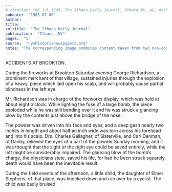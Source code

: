 ```yaml
---
# citation: "06 Jul 1903, The Ithaca Daily Journal, Ithaca NY, p5, nyshistoricnewspapers.org."
pubdate:  "1903-07-06"
author: 
title: 
voltitle:  "The Ithaca Daily Journal"
publocation:  "Ithaca  NY"
pages:  "5"
source:  "nyshistoricnewspapers.org"
notes: "The corresponding image combines content taken from two non-contiguous areas of the page."
---
```

ACCIDENTS AT BROOKTON. 

During the fireworks at Brookton Saturday evening George Richardson, a prominent merchant of that village, sustained injuries through the explosion of a heavy, piece which laid open his scalp, and will probably cause partial blindness in the left eye. 

Mr. Richardson was in charge of the fireworks display, which was held at about eight o'clock. While lighting the fuse of a large bomb, the piece exploded while he was still bending over it and he was struck a glancing blow by the contents just above the bridge of the nose. 

The powder was driven into his face and eyes, and a deep gash nearly two inches in length and about half an inch wide was torn across his forehead and into his scalp. Drs. Charles Gallagher, of Slaterville, and Carl Denman, of Danby, relieved the eyes of a part of the powder Sunday morning, and it was thought that the sight of the right eye could be saved entirely, while the left might be considerably impaired. The glancing blow of the bomb’s charge, the physicians state, saved his life, for had he been struck squarely, death would have been the inevitable result.  

During the field events of the afternoon, a little child, the daughter of Elmer Stephens, of that place, was knocked down and run over by a cyclist. The child was badly bruised. 

